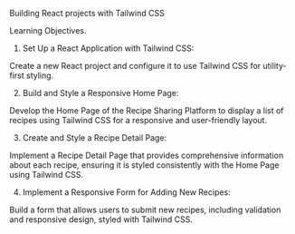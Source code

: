 
Building React projects with Tailwind CSS

Learning Objectives.

1. Set Up a React Application with Tailwind CSS:

Create a new React project and configure it to use Tailwind CSS for utility-first styling.

2. Build and Style a Responsive Home Page:

Develop the Home Page of the Recipe Sharing Platform to display a list of recipes using Tailwind CSS for a responsive and user-friendly layout.

3. Create and Style a Recipe Detail Page:

Implement a Recipe Detail Page that provides comprehensive information about each recipe, ensuring it is styled consistently with the Home Page using Tailwind CSS.

4. Implement a Responsive Form for Adding New Recipes:

Build a form that allows users to submit new recipes, including validation and responsive design, styled with Tailwind CSS.